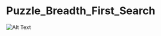 # Puzzle_Breadth_First_Search





![Alt Text](https://media.giphy.com/media/1dOKYxqdqSdrPLSxuC/giphy.gif)
